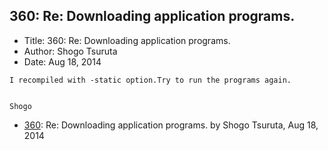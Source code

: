 ## 360: Re: Downloading application programs.

- Title: 360: Re: Downloading application programs.
- Author: Shogo Tsuruta
- Date: Aug 18, 2014
```
I recompiled with -static option.Try to run the programs again.


Shogo
```

- [360](0360.md): Re: Downloading application programs. by Shogo Tsuruta, Aug 18, 2014
